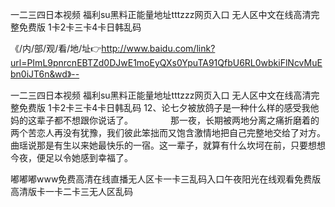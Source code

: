 一二三四日本视频
福利su黑料正能量地址tttzzz网页入口
无人区中文在线高清完整免费版
1卡2卡三卡4卡日韩乱码


《/内/部/观/看/地/址👉http://www.baidu.com/link?url=PImL9pnrcnEBTZd0DJwE1moEyQXs0YpuTA91QfbU6RL0wbkiFlNcvMuEbn0iJT6n&wd》--

一二三四日本视频
福利su黑料正能量地址tttzzz网页入口
无人区中文在线高清完整免费版
1卡2卡三卡4卡日韩乱码
	12、论七夕被放鸽子是一种什么样的感受我他妈的这辈子都不想跟你说话了。
　　　　那一夜，长期被两地分离之痛折磨着的两个苦恋人再没有犹豫，我们彼此笨拙而又饱含激情地把自己完整地交给了对方。曲瑶说那是有生以来她最快乐的一宿。这一辈子，就算有什么坎坷在前，只要想想今夜，便足以令她感到幸福了。





嘟嘟嘟www免费高清在线直播无人区卡一卡三乱码入口午夜阳光在线观看免费版高清版卡一卡二卡三无人区乱码
